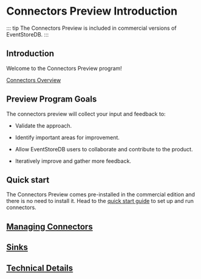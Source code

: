 
# Connectors Preview Introduction

::: tip
The Connectors Preview is included in commercial versions of EventStoreDB.
:::

## Introduction

Welcome to the Connectors Preview program!


[Connectors Overview](images:system-context.png)


## Preview Program Goals

The connectors preview will collect your input and feedback to:

* Validate the approach.

* Identify important areas for improvement.

* Allow EventStoreDB users to collaborate and contribute to the product.

* Iteratively improve and gather more feedback.


## Quick start
The Connectors Preview comes pre-installed in the commercial edition and there is no need to install it. 
Head to the [quick start guide](quickstart.md) to set up and run connectors.


## [Managing Connectors](manage.md)

## [Sinks](sinks.md)

## [Technical Details](technical.md)

